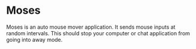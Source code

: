 # Moses

Moses is an auto mouse mover application. It sends mouse inputs at random intervals. This should stop your computer or chat application from going into away mode.
